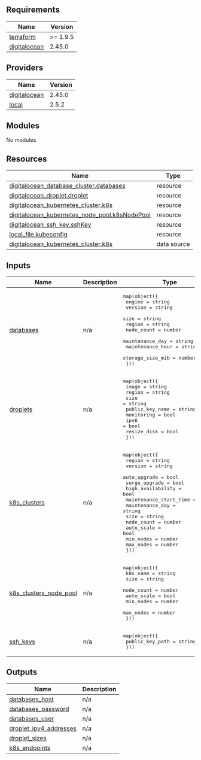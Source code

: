 ## Requirements

| Name | Version |
|------|---------|
| <a name="requirement_terraform"></a> [terraform](#requirement\_terraform) | >= 1.9.5 |
| <a name="requirement_digitalocean"></a> [digitalocean](#requirement\_digitalocean) | 2.45.0 |

## Providers

| Name | Version |
|------|---------|
| <a name="provider_digitalocean"></a> [digitalocean](#provider\_digitalocean) | 2.45.0 |
| <a name="provider_local"></a> [local](#provider\_local) | 2.5.2 |

## Modules

No modules.

## Resources

| Name | Type |
|------|------|
| [digitalocean_database_cluster.databases](https://registry.terraform.io/providers/digitalocean/digitalocean/2.45.0/docs/resources/database_cluster) | resource |
| [digitalocean_droplet.droplet](https://registry.terraform.io/providers/digitalocean/digitalocean/2.45.0/docs/resources/droplet) | resource |
| [digitalocean_kubernetes_cluster.k8s](https://registry.terraform.io/providers/digitalocean/digitalocean/2.45.0/docs/resources/kubernetes_cluster) | resource |
| [digitalocean_kubernetes_node_pool.k8sNodePool](https://registry.terraform.io/providers/digitalocean/digitalocean/2.45.0/docs/resources/kubernetes_node_pool) | resource |
| [digitalocean_ssh_key.sshKey](https://registry.terraform.io/providers/digitalocean/digitalocean/2.45.0/docs/resources/ssh_key) | resource |
| [local_file.kubeconfig](https://registry.terraform.io/providers/hashicorp/local/latest/docs/resources/file) | resource |
| [digitalocean_kubernetes_cluster.k8s](https://registry.terraform.io/providers/digitalocean/digitalocean/2.45.0/docs/data-sources/kubernetes_cluster) | data source |

## Inputs

| Name | Description | Type | Default | Required |
|------|-------------|------|---------|:--------:|
| <a name="input_databases"></a> [databases](#input\_databases) | n/a | <pre>map(object({<br/>    engine           = string<br/>    version          = string<br/>    size             = string<br/>    region           = string<br/>    node_count       = number<br/>    maintenance_day  = string<br/>    maintenance_hour = string<br/>    storage_size_mib = number<br/>  }))</pre> | `{}` | no |
| <a name="input_droplets"></a> [droplets](#input\_droplets) | n/a | <pre>map(object({<br/>    image           = string<br/>    region          = string<br/>    size            = string<br/>    public_key_name = string<br/>    monitoring      = bool<br/>    ipv6            = bool<br/>    resize_disk     = bool<br/>  }))</pre> | `{}` | no |
| <a name="input_k8s_clusters"></a> [k8s\_clusters](#input\_k8s\_clusters) | n/a | <pre>map(object({<br/>    region                 = string<br/>    version                = string<br/>    auto_upgrade           = bool<br/>    surge_upgrade          = bool<br/>    high_availability      = bool<br/>    maintenance_start_time = string<br/>    maintenance_day        = string<br/>    size                   = string<br/>    node_count             = number<br/>    auto_scale             = bool<br/>    min_nodes              = number<br/>    max_nodes              = number<br/>  }))</pre> | `{}` | no |
| <a name="input_k8s_clusters_node_pool"></a> [k8s\_clusters\_node\_pool](#input\_k8s\_clusters\_node\_pool) | n/a | <pre>map(object({<br/>    k8s_name   = string<br/>    size       = string<br/>    node_count = number<br/>    auto_scale = bool<br/>    min_nodes  = number<br/>    max_nodes  = number<br/>  }))</pre> | `{}` | no |
| <a name="input_ssh_keys"></a> [ssh\_keys](#input\_ssh\_keys) | n/a | <pre>map(object({<br/>    public_key_path = string<br/>  }))</pre> | `{}` | no |

## Outputs

| Name | Description |
|------|-------------|
| <a name="output_databases_host"></a> [databases\_host](#output\_databases\_host) | n/a |
| <a name="output_databases_password"></a> [databases\_password](#output\_databases\_password) | n/a |
| <a name="output_databases_user"></a> [databases\_user](#output\_databases\_user) | n/a |
| <a name="output_droplet_ipv4_addresses"></a> [droplet\_ipv4\_addresses](#output\_droplet\_ipv4\_addresses) | n/a |
| <a name="output_droplet_sizes"></a> [droplet\_sizes](#output\_droplet\_sizes) | n/a |
| <a name="output_k8s_endpoints"></a> [k8s\_endpoints](#output\_k8s\_endpoints) | n/a |
